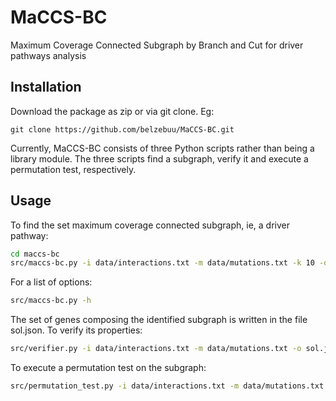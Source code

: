 # MaCCS-BC

Maximum Coverage Connected Subgraph by Branch and Cut for driver pathways analysis

## Installation

Download the package as zip or via git clone. Eg:

```
git clone https://github.com/belzebuu/MaCCS-BC.git
```

Currently, MaCCS-BC consists of three Python scripts rather than being a library module. The three scripts find a subgraph, verify it and execute a permutation test, respectively.

## Usage

To find the set maximum coverage connected subgraph, ie, a driver pathway:

``` bash
cd maccs-bc
src/maccs-bc.py -i data/interactions.txt -m data/mutations.txt -k 10 -o sol.json
```

For a  list of options:

``` bash
src/maccs-bc.py -h
```

The set of genes composing the identified subgraph is written in the file sol.json.
To verify its properties:

``` bash
src/verifier.py -i data/interactions.txt -m data/mutations.txt -o sol.json
```

To execute a permutation test on the subgraph:

``` bash
src/permutation_test.py -i data/interactions.txt -m data/mutations.txt -k 10 -o sol.json -n 100
```
